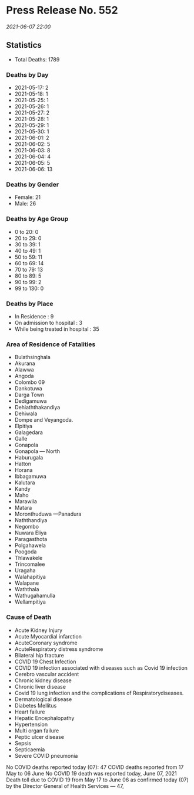 
# Press Release No. 552
*2021-06-07 22:00*
## Statistics
* Total Deaths: 1789
### Deaths by Day
* 2021-05-17: 2
* 2021-05-18: 1
* 2021-05-25: 1
* 2021-05-26: 1
* 2021-05-27: 2
* 2021-05-28: 1
* 2021-05-29: 1
* 2021-05-30: 1
* 2021-06-01: 2
* 2021-06-02: 5
* 2021-06-03: 8
* 2021-06-04: 4
* 2021-06-05: 5
* 2021-06-06: 13
### Deaths by Gender
* Female: 21
* Male: 26
### Deaths by Age Group
* 0 to 20: 0
* 20 to 29: 0
* 30 to 39: 1
* 40 to 49: 1
* 50 to 59: 11
* 60 to 69: 14
* 70 to 79: 13
* 80 to 89: 5
* 90 to 99: 2
* 99 to 130: 0
### Deaths by Place
* In Residence : 9
* On admission to hospital : 3
* While being treated in hospital : 35
### Area of Residence of Fatalities
*  Bulathsinghala
* Akurana
* Alawwa
* Angoda
* Colombo 09
* Dankotuwa
* Darga Town
* Dedigamuwa
* Dehiaththakandiya
* Dehiwala
* Dompe and Veyangoda.
* Elpitiya
* Galagedara
* Galle
* Gonapola
* Gonapola — North
* Haburugala
* Hatton
* Horana
* Ibbagamuwa
* Kalutara
* Kandy
* Maho
* Marawila
* Matara
* Moronthuduwa —Panadura
* Naththandiya
* Negombo
* Nuwara Eliya
* Paragasthota
* Polgahawela
* Poogoda
* Thlawakele
* Trincomalee
* Uragaha
* Walahapitiya
* Walapane
* Waththala
* Wathugahamulla
* Wellampitiya
### Cause of Death
* Acute Kidney Injury
* Acute Myocardial infarction
* AcuteCoronary syndrome
* AcuteRespiratory distress syndrome
* Bilateral hip fracture
* COVID 19 Chest Infection
* COVID 19 infection associated with diseases such as Covid 19 infection
* Cerebro vascular accident
* Chronic kidney disease
* Chronic liver disease
* Covid 19 lung infection and the complications of Respiratorydiseases.
* Dermatological disease
* Diabetes Mellitus
* Heart failure
* Hepatic Encephalopathy
* Hypertension
* Multi organ failure
* Peptic ulcer disease
* Sepsis
* Septicaemia
* Severe COVID pneumonia


No COVID deaths reported today (07):
47 COVID deaths reported from 17 May to 06 June
No COVID 19 death was reported today, June 07, 2021
Death toll due to COVID 19 from May 17 to June 06 as confirmed today (07) by the Director
General of Health Services — 47,
        